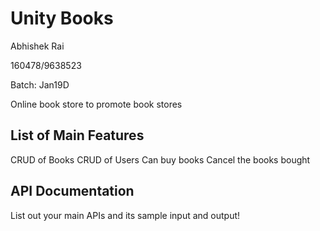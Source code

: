 # Unity Books
Abhishek Rai

160478/9638523

Batch: Jan19D

Online book store to promote book stores

## List of Main Features
CRUD of Books
CRUD of Users
Can buy books
Cancel the books bought

## API Documentation
List out your main APIs and its sample input and output!

